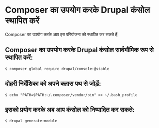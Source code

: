 # Composer का उपयोग करके Drupal कंसोल स्थापित करें
Composer का उपयोग करके आप इस परियोजना को स्थापित कर सकते हैं|

## Composer का उपयोग करके Drupal कंसोल सार्वभौमिक रूप से स्थापित करें:
```
$ composer global require drupal/console:@stable
```

## दोहरी निर्देशिका को अपने क्लास पथ से जोड़ें:
```
$ echo "PATH=$PATH:~/.composer/vendor/bin" >> ~/.bash_profile
```

## इसको प्रयोग करके अब आप कंसोल को निष्पादित कर सकते:
```
$ drupal generate:module
```
